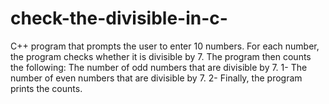 # check-the-divisible-in-c-
C++ program that prompts the user to enter 10 numbers. For each number, the program checks whether it is divisible by 7. The program then counts the following:  The number of odd numbers that are divisible by 7. 
1- The number of even numbers that are divisible by 7. 
2- Finally, the program prints the counts. 
